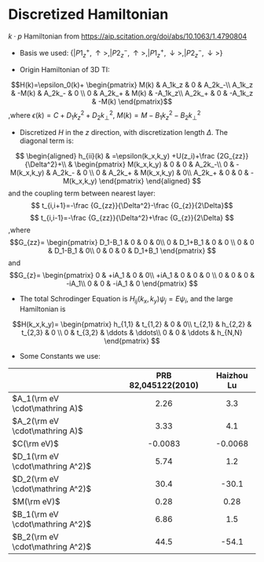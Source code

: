 # Discretized Hamiltonian

$k\cdot p$ Hamiltonian from <https://aip.scitation.org/doi/abs/10.1063/1.4790804>

+ Basis we used: $\left\{|P1_z^+,\uparrow>,|P2_z^-,\uparrow>,|P1_z^+,\downarrow>,|P2_z^-,\downarrow>\right\}$

+ Origin Hamiltonian of 3D TI:

$$H(k)=\epsilon_0(k)+
\begin{pmatrix}
M(k) & A_1k_z & 0 & A_2k_-\\
A_1k_z & -M(k) & A_2k_- & 0 \\
0 & A_2k_+ & M(k) & -A_1k_z\\
A_2k_+ & 0 & -A_1k_z & -M(k)
\end{pmatrix}$$
,where $\epsilon(k)=C+D_1k_z^2+D_2k_\bot^2$, $M(k)=M-B_1k_z^2-B_2k_\bot^2$

+ Discretized $H$ in the $z$ direction, with discretization length $\Delta$. The diagonal term is:

$$
\begin{aligned}
h_{ii}(k) & =\epsilon(k_x,k_y) +U(z_i)+\frac {2G_{zz}}{\Delta^2}+\\ &
\begin{pmatrix}
M(k_x,k_y) & 0 & 0 & A_2k_-\\
0 & -M(k_x,k_y) & A_2k_- & 0 \\
0 & A_2k_+ & M(k_x,k_y) & 0\\
A_2k_+ & 0 & 0 & -M(k_x,k_y)
\end{pmatrix}
\end{aligned}
$$
and the coupling term between nearest layer:
$$
t_{i,i+1}=-\frac {G_{zz}}{\Delta^2}-\frac {G_{z}}{2\Delta}$$$$
t_{i,i-1}=-\frac {G_{zz}}{\Delta^2}+\frac {G_{z}}{2\Delta}
$$
,where
$$G_{zz}=
\begin{pmatrix}
D_1-B_1 & 0 & 0 & 0\\
0 & D_1+B_1 & 0 & 0 \\
0 & 0 & D_1-B_1 & 0\\
0 & 0 & 0 & D_1+B_1
\end{pmatrix}
$$
and
$$G_{z}=
\begin{pmatrix}
0 & +iA_1 & 0 & 0\\
+iA_1 & 0 & 0 & 0 \\
0 & 0 & 0 & -iA_1\\
0 & 0 & -iA_1 & 0
\end{pmatrix}
$$

+ The total Schrodinger Equation is $H_{ij}(k_x,k_y)\psi_j=E\psi_i$, and the large Hamiltonian is

$$H(k_x,k_y)=
\begin{pmatrix}
h_{1,1} & t_{1,2} & 0 & 0\\
t_{2,1} & h_{2,2} & t_{2,3} & 0 \\
0 & t_{3,2} & \ddots & \ddots\\
0 & 0 & \ddots & h_{N,N}
\end{pmatrix}
$$

+ Some Constants we use:

|                           | PRB 82,045122(2010) |Haizhou Lu|
|---------------------------|:---------------------:|:--:|
| $A_1(\rm eV \cdot\mathring A)$   | 2.26                |3.3|
| $A_2(\rm eV \cdot\mathring A)$   | 3.33                |4.1|
| $C(\rm eV)$               | -0.0083             |-0.0068|
| $D_1(\rm eV \cdot\mathring A^2)$ | 5.74                |1.2|
| $D_2(\rm eV \cdot\mathring A^2)$ | 30.4                |-30.1|
| $M(\rm eV)$               | 0.28                |0.28|
| $B_1(\rm eV \cdot\mathring A^2)$ | 6.86                |1.5|
| $B_2(\rm eV \cdot\mathring A^2)$ | 44.5                |-54.1|
